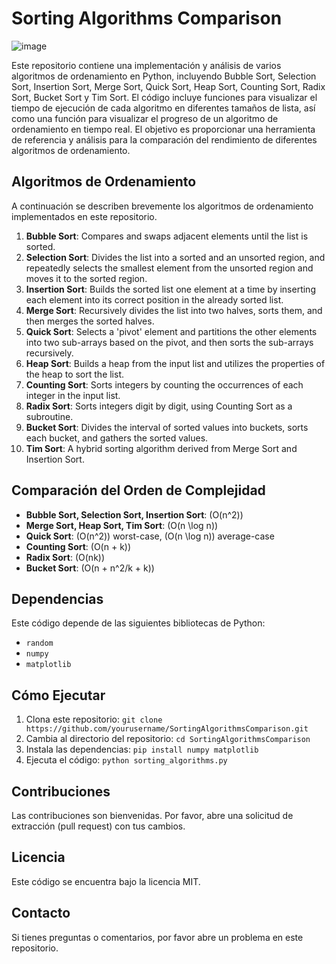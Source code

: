 # Sorting Algorithms Comparison

![image](https://github.com/AkarisDimitry/SortingMethodsBenchmark/assets/34775621/ace04ddb-6114-452f-a930-7cedc5d6d540)

Este repositorio contiene una implementación y análisis de varios algoritmos de ordenamiento en Python, incluyendo Bubble Sort, Selection Sort, Insertion Sort, Merge Sort, Quick Sort, Heap Sort, Counting Sort, Radix Sort, Bucket Sort y Tim Sort. El código incluye funciones para visualizar el tiempo de ejecución de cada algoritmo en diferentes tamaños de lista, así como una función para visualizar el progreso de un algoritmo de ordenamiento en tiempo real. El objetivo es proporcionar una herramienta de referencia y análisis para la comparación del rendimiento de diferentes algoritmos de ordenamiento.

## Algoritmos de Ordenamiento

A continuación se describen brevemente los algoritmos de ordenamiento implementados en este repositorio.

1. **Bubble Sort**: Compares and swaps adjacent elements until the list is sorted.
2. **Selection Sort**: Divides the list into a sorted and an unsorted region, and repeatedly selects the smallest element from the unsorted region and moves it to the sorted region.
3. **Insertion Sort**: Builds the sorted list one element at a time by inserting each element into its correct position in the already sorted list.
4. **Merge Sort**: Recursively divides the list into two halves, sorts them, and then merges the sorted halves.
5. **Quick Sort**: Selects a 'pivot' element and partitions the other elements into two sub-arrays based on the pivot, and then sorts the sub-arrays recursively.
6. **Heap Sort**: Builds a heap from the input list and utilizes the properties of the heap to sort the list.
7. **Counting Sort**: Sorts integers by counting the occurrences of each integer in the input list.
8. **Radix Sort**: Sorts integers digit by digit, using Counting Sort as a subroutine.
9. **Bucket Sort**: Divides the interval of sorted values into buckets, sorts each bucket, and gathers the sorted values.
10. **Tim Sort**: A hybrid sorting algorithm derived from Merge Sort and Insertion Sort.

## Comparación del Orden de Complejidad

- **Bubble Sort, Selection Sort, Insertion Sort**: \(O(n^2)\)
- **Merge Sort, Heap Sort, Tim Sort**: \(O(n \log n)\)
- **Quick Sort**: \(O(n^2)\) worst-case, \(O(n \log n)\) average-case
- **Counting Sort**: \(O(n + k)\)
- **Radix Sort**: \(O(nk)\)
- **Bucket Sort**: \(O(n + n^2/k + k)\)

## Dependencias

Este código depende de las siguientes bibliotecas de Python:

- `random`
- `numpy`
- `matplotlib`

## Cómo Ejecutar

1. Clona este repositorio: `git clone https://github.com/yourusername/SortingAlgorithmsComparison.git`
2. Cambia al directorio del repositorio: `cd SortingAlgorithmsComparison`
3. Instala las dependencias: `pip install numpy matplotlib`
4. Ejecuta el código: `python sorting_algorithms.py`

## Contribuciones

Las contribuciones son bienvenidas. Por favor, abre una solicitud de extracción (pull request) con tus cambios.

## Licencia

Este código se encuentra bajo la licencia MIT.

## Contacto

Si tienes preguntas o comentarios, por favor abre un problema en este repositorio.

